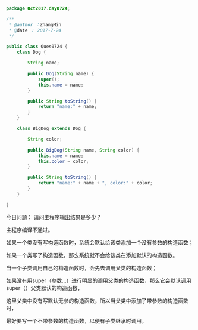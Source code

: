 ```java

package Oct2017.day0724;

/**
 * @author ：ZhangMin
 * @date ： 2017-7-24
 */

public class Ques0724 {
	class Dog {

		String name;

		public Dog(String name) {
			super();
			this.name = name;
		}

		public String toString() {
			return "name:" + name;
		}
	}

	class BigDog extends Dog {

		String color;

		public BigDog(String name, String color) {
			this.name = name;
			this.color = color;
		}

		public String toString() {
			return "name:" + name + ", color:" + color;
		}
	}

}


```

今日问题：
请问主程序输出结果是多少？



主程序编译不通过。

如果一个类没有写构造函数时，系统会默认给该类添加一个没有参数的构造函数；

如果一个类写了构造函数，那么系统就不会给该类在添加默认的构造函数。

当一个子类调用自己的构造函数时，会先去调用父类的构造函数；

如果没有用super（参数…）进行明显的调用父类的构造函数，那么它会默认调用super（）父类默认的构造函数，

这里父类中没有写默认无参的构造函数，所以当父类中添加了带参数的构造函数时，

最好要写一个不带参数的构造函数，以便有子类继承时调用。
